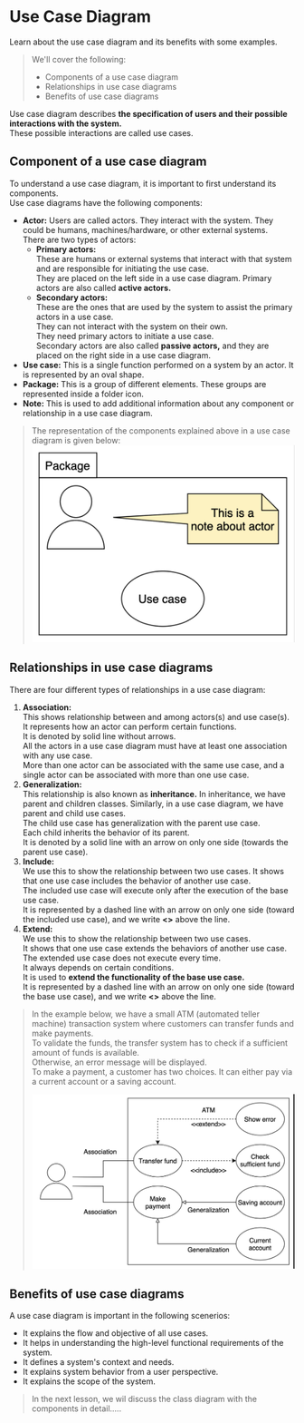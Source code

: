 # Use Case Diagram

Learn about the use case diagram and its benefits with some examples.

> We'll cover the following:
>
> - Components of a use case diagram
> - Relationships in use case diagrams
> - Benefits of use case diagrams

Use case diagram describes **the specification of users and their possible interactions with the system.**  
 These possible interactions are called use cases.

## Component of a use case diagram

To understand a use case diagram, it is important to first understand its components.  
 Use case diagrams have the following components:

- **Actor:** Users are called actors. They interact with the system. They could be humans, machines/hardware, or other external systems.  
   There are two types of actors:
  - **Primary actors:**  
    These are humans or external systems that interact with that system and are responsible for initiating the use case.  
    They are placed on the left side in a use case diagram. Primary actors are also called **active actors.**
  - **Secondary actors:**  
    These are the ones that are used by the system to assist the primary actors in a use case.  
    They can not interact with the system on their own.  
    They need primary actors to initiate a use case.  
    Secondary actors are also called **passive actors,** and they are placed on the right side in a use case diagram.
- **Use case:** This is a single function performed on a system by an actor. It is represented by an oval shape.
- **Package:** This is a group of different elements. These groups are represented inside a folder icon.
- **Note:** This is used to add additional information about any component or relationship in a use case diagram.

> The representation of the components explained above in a use case diagram is given below:
> ![components of a use case diagram](./images/components%20of%20a%20use%20case%20diagram.png)

## Relationships in use case diagrams

There are four different types of relationships in a use case diagram:

1.  **Association:**  
    This shows relationship between and among actors(s) and use case(s). It represents how an actor can perform certain functions.  
    It is denoted by solid line without arrows.  
    All the actors in a use case diagram must have at least one association with any use case.  
    More than one actor can be associated with the same use case, and a single actor can be associated with more than one use case.
2.  **Generalization:**  
    This relationship is also known as **inheritance.** In inheritance, we have parent and children classes. Similarly, in a use case diagram, we have parent and child use cases.  
    The child use case has generalization with the parent use case.  
    Each child inherits the behavior of its parent.  
    It is denoted by a solid line with an arrow on only one side (towards the parent use case).
3.  **Include:**  
    We use this to show the relationship between two use cases. It shows that one use case includes the behavior of another use case.  
    The included use case will execute only after the execution of the base use case.  
    It is represented by a dashed line with an arrow on only one side (toward the included use case), and we write **<<include>>** above the line.
4.  **Extend:**  
    We use this to show the relationship between two use cases.  
    It shows that one use case extends the behaviors of another use case.  
    The extended use case does not execute every time.  
    It always depends on certain conditions.  
    It is used to **extend the functionality of the base use case.**  
    It is represented by a dashed line with an arrow on only one side (toward the base use case), and we write **<<extend>>** above the line.

> In the example below, we have a small ATM (automated teller machine) transaction system where customers can transfer funds and make payments.  
> To validate the funds, the transfer system has to check if a sufficient amount of funds is available.  
> Otherwise, an error message will be displayed.  
> To make a payment, a customer has two choices. It can either pay via a current account or a saving account.
>
> ![use case diagram of an ATM](./images/use%20case%20diagram%20of%20an%20ATM.png)

## Benefits of use case diagrams

A use case diagram is important in the following scenerios:

- It explains the flow and objective of all use cases.
- It helps in understanding the high-level functional requirements of the system.
- It defines a system's context and needs.
- It explains system behavior from a user perspective.
- It explains the scope of the system.

> In the next lesson, we wil discuss the class diagram with the components in detail.....
